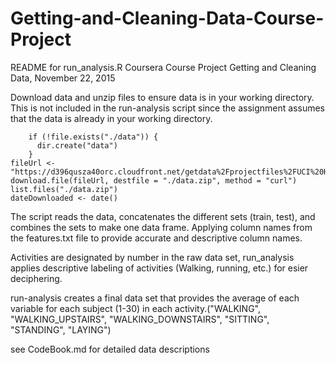 # Getting-and-Cleaning-Data-Course-Project

README for run_analysis.R 
Coursera Course Project
Getting and Cleaning Data, November 22, 2015


Download data and unzip files to ensure data is in your working directory. This is not included in the run-analysis script since the assignment assumes that the data is already in your working directory.
        
        if (!file.exists("./data")) {
          dir.create("data")
        }
    fileUrl <- "https://d396qusza40orc.cloudfront.net/getdata%2Fprojectfiles%2FUCI%20HAR%20Dataset.zip"
    download.file(fileUrl, destfile = "./data.zip", method = "curl")
    list.files("./data.zip")
    dateDownloaded <- date()   
    
The script reads the data, concatenates the different sets (train, test), and combines the sets to make one data frame. Applying column names from the features.txt file to provide accurate and descriptive column names.

Activities are designated by number in the raw data set, run_analysis applies descriptive labeling of activities (Walking, running, etc.) for esier deciphering.

run-analysis creates a final data set that provides the average of each variable for each subject (1-30) in each activity.("WALKING", "WALKING_UPSTAIRS", "WALKING_DOWNSTAIRS", "SITTING", "STANDING", "LAYING")

see CodeBook.md for detailed data descriptions

